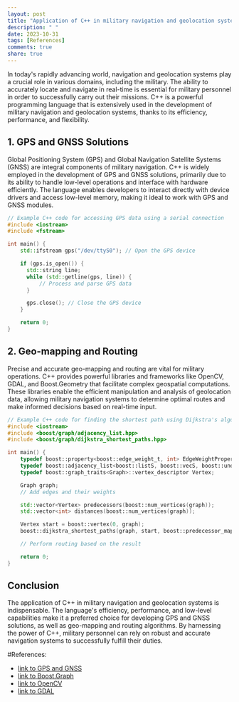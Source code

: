 ```yaml
---
layout: post
title: "Application of C++ in military navigation and geolocation systems"
description: " "
date: 2023-10-31
tags: [References]
comments: true
share: true
---
```


In today's rapidly advancing world, navigation and geolocation systems play a crucial role in various domains, including the military. The ability to accurately locate and navigate in real-time is essential for military personnel in order to successfully carry out their missions. C++ is a powerful programming language that is extensively used in the development of military navigation and geolocation systems, thanks to its efficiency, performance, and flexibility.

## 1. GPS and GNSS Solutions

Global Positioning System (GPS) and Global Navigation Satellite Systems (GNSS) are integral components of military navigation. C++ is widely employed in the development of GPS and GNSS solutions, primarily due to its ability to handle low-level operations and interface with hardware efficiently. The language enables developers to interact directly with device drivers and access low-level memory, making it ideal to work with GPS and GNSS modules.

```cpp
// Example C++ code for accessing GPS data using a serial connection
#include <iostream>
#include <fstream>

int main() {
    std::ifstream gps("/dev/ttyS0"); // Open the GPS device

    if (gps.is_open()) {
      std::string line;
      while (std::getline(gps, line)) {
          // Process and parse GPS data
      }

      gps.close(); // Close the GPS device
    }

    return 0;
}
```

## 2. Geo-mapping and Routing

Precise and accurate geo-mapping and routing are vital for military operations. C++ provides powerful libraries and frameworks like OpenCV, GDAL, and Boost.Geometry that facilitate complex geospatial computations. These libraries enable the efficient manipulation and analysis of geolocation data, allowing military navigation systems to determine optimal routes and make informed decisions based on real-time input.

```cpp
// Example C++ code for finding the shortest path using Dijkstra's algorithm
#include <iostream>
#include <boost/graph/adjacency_list.hpp>
#include <boost/graph/dijkstra_shortest_paths.hpp>

int main() {
    typedef boost::property<boost::edge_weight_t, int> EdgeWeightProperty;
    typedef boost::adjacency_list<boost::listS, boost::vecS, boost::undirectedS, boost::no_property, EdgeWeightProperty> Graph;
    typedef boost::graph_traits<Graph>::vertex_descriptor Vertex;

    Graph graph;
    // Add edges and their weights

    std::vector<Vertex> predecessors(boost::num_vertices(graph));
    std::vector<int> distances(boost::num_vertices(graph));

    Vertex start = boost::vertex(0, graph);
    boost::dijkstra_shortest_paths(graph, start, boost::predecessor_map(&predecessors[0]).distance_map(&distances[0]));

    // Perform routing based on the result

    return 0;
}
```

## Conclusion

The application of C++ in military navigation and geolocation systems is indispensable. The language's efficiency, performance, and low-level capabilities make it a preferred choice for developing GPS and GNSS solutions, as well as geo-mapping and routing algorithms. By harnessing the power of C++, military personnel can rely on robust and accurate navigation systems to successfully fulfill their duties.

#References:
- [link to GPS and GNSS](https://www.gsa.europa.eu/search/site/c++)
- [link to Boost.Graph](https://www.boost.org/doc/libs/1_77_0/libs/graph/doc/index.html)
- [link to OpenCV](https://opencv.org/)
- [link to GDAL](https://gdal.org/)
